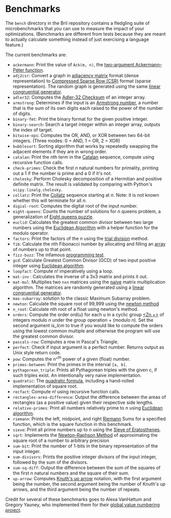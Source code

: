 Benchmarks
==========

The `bench` directory in the Bril repository contains a fledgling suite of microbenchmarks that you can use to measure the impact of your optimizations.
(Benchmarks are different from tests because they are meant to actually calculate something instead of just exercising a language feature.)

The current benchmarks are:

* `ackermann`: Print the value of `Ack(m, n)`, the [two-argument Ackermann–Péter function][ackermann].
* `adj2csr`: Convert a graph in [adjacency matrix][adj] format (dense representation) to [Compressed Sparse Row (CSR)][csr] format (sparse representation). The random graph is generated using the same [linear congruential generator][rng].
* `adler32`: Computes the [Adler-32 Checksum][adler32] of an integer array.
* `armstrong`: Determines if the input is an [Armstrong number][armstrong], a number that is the sum of its own digits each raised to the power of the number of digits.
* `binary-fmt`: Print the binary format for the given positive integer.
* `binary-search`: Search a target integer within an integer array, outputs the index of target.
* `bitwise-ops`: Computes the OR, AND, or XOR between two 64-bit integers. (Three modes: 0 = AND, 1 = OR, 2 = XOR)
* `bubblesort`: Sorting algorithm that works by repeatedly swapping the adjacent elements if they are in wrong order.
* `catalan`: Print the *n*th term in the [Catalan][catalan] sequence, compute using recursive function calls.
* `check-primes`: Check the first *n* natural numbers for primality, printing out a 1 if the number is prime and a 0 if it's not.
* `cholesky`: Perform Cholesky decomposition of a Hermitian and positive definite matrix. The result is validated by comparing with Python's `scipy.linalg.cholesky`.
* `collatz`: Print the [Collatz][collatz] sequence starting at *n*. Note: it is not known whether this will terminate for all *n*.
* `digial-root`: Computes the digital root of the input number.
* `eight-queens`: Counts the number of solutions for *n* queens problem, a generalization of [Eight queens puzzle][eight_queens].
* `euclid`: Calculates the greatest common divisor between two large numbers using the [Euclidean Algorithm][euclid] with a helper function for the modulo operator.
* `factors`: Print the factors of the *n* using the [trial division][trialdivision] method.
* `fib`: Calculate the *n*th Fibonacci number by allocating and filling an [array](../lang/memory.md) of numbers up to that point.
* `fizz-buzz`: The infamous [programming test][fizzbuzz].
* `gcd`: Calculate Greatest Common Divisor (GCD) of two input positive integer using [Euclidean algorithm][euclidean_into].
* `loopfact`: Compute *n!* imperatively using a loop.
* `mat-inv` : Calculates the inverse of a 3x3 matrix and prints it out.
* `mat-mul`: Multiplies two `nxn` matrices using the [naive][matmul] matrix multiplication algorithm. The matrices are randomly generated using a [linear congruential generator][rng].
* `max-subarray`: solution to the classic Maximum Subarray problem.
* `newton`: Calculate the square root of 99,999 using the [newton method][newton]
* `n_root`: Calculate nth root of a float using newton's method.
* `orders`: Compute the order ord(u) for each u in a cyclic group [<Zn,+>][cgroup] of integers modulo *n* under the group operation + (modulo *n*). Set the second argument *is_lcm* to true if you would like to compute the orders using the lowest common multiple and otherwise the program will use the greatest common divisor.
* `pascals-row`: Computes a row in Pascal's Triangle.
* `perfect`: Check if input argument is a perfect number.  Returns output as Unix style return code.
* `pow`: Computes the n^<sup>th</sup> power of a given (float) number.
* `primes-between`: Print the primes in the interval `[a, b]`.
* `pythagorean_triple`: Prints all Pythagorean triples with the given c, if such triples exist. An intentionally very naive implementation.
* `quadratic`: The [quadratic formula][qf], including a hand-rolled implementation of square root.
* `recfact`: Compute *n!* using recursive function calls.
* `rectangles-area-difference`: Output the difference between the areas of rectangles (as a positive value) given their respective side lengths.
* `relative-primes`: Print all numbers relatively prime to *n* using [Euclidean algorithm][euclidean_into].
* `riemann`: Prints the left, midpoint, and right [Riemann][riemann] Sums for a specified function, which is the square function in this benchmark.
* `sieve`: Print all prime numbers up to *n* using the [Sieve of Eratosthenes][sievee].
* `sqrt`: Implements the [Newton–Raphson Method][newton] of approximating the square root of a number to arbitrary precision
* `sum-bit`: Print the number of 1-bits in the binary representation of the input integer.
* `sum-divisors`: Prints the positive integer divisors of the input integer, followed by the sum of the divisors.
* `sum-sq-diff`: Output the difference between the sum of the squares of the first *n* natural numbers and the square of their sum.
* `up-arrow`: Computes [Knuth's up arrow][uparrow] notation, with the first argument being the number, the second argument being the number of Knuth's up arrows, and the third argument being the number of repeats.

Credit for several of these benchmarks goes to Alexa VanHattum and Gregory Yauney, who implemented them for their [global value numbering project][gvnblog].

[cgroup]: https://en.wikipedia.org/wiki/Cyclic_group#Cyclically_ordered_groups
[fizzbuzz]: https://wiki.c2.com/?FizzBuzzTest
[qf]: https://en.wikipedia.org/wiki/Quadratic_formula
[gvnblog]: https://www.cs.cornell.edu/courses/cs6120/2019fa/blog/global-value-numbering/
[sievee]: https://en.wikipedia.org/wiki/Sieve_of_Eratosthenes
[collatz]: https://en.wikipedia.org/wiki/Collatz_conjecture
[catalan]: https://en.wikipedia.org/wiki/Catalan_number
[ackermann]: https://en.wikipedia.org/wiki/Ackermann_function
[newton]: https://en.wikipedia.org/wiki/Newton%27s_method
[matmul]: https://en.wikipedia.org/wiki/Matrix_multiplication_algorithm#Iterative_algorithm
[rng]: https://en.wikipedia.org/wiki/Linear_congruential_generator
[euclidean_into]: https://en.wikipedia.org/wiki/Euclidean_algorithm
[euclid]: https://en.wikipedia.org/wiki/Euclidean_algorithm#Euclidean_division
[eight_queens]: https://en.wikipedia.org/wiki/Eight_queens_puzzle
[newton]: https://en.wikipedia.org/wiki/Newton%27s_method
[trialdivision]: https://en.wikipedia.org/wiki/Trial_division
[adj]: https://en.wikipedia.org/wiki/Adjacency_matrix
[csr]: https://en.wikipedia.org/wiki/Sparse_matrix
[armstrong]: https://en.wikipedia.org/wiki/Narcissistic_number
[adler32]: https://en.wikipedia.org/wiki/Adler-32
[uparrow]: https://en.wikipedia.org/wiki/Knuth%27s_up-arrow_notation
[riemann]: https://en.wikipedia.org/wiki/Riemann_sum
